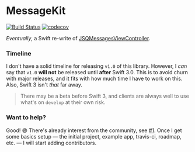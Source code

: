 # MessageKit

[![Build Status](https://travis-ci.org/MessageKit/MessageKit.svg)](https://travis-ci.org/MessageKit/MessageKit) [![codecov](https://codecov.io/gh/MessageKit/MessageKit/branch/develop/graph/badge.svg)](https://codecov.io/gh/MessageKit/MessageKit)

*Eventually*, a Swift re-write of [JSQMessagesViewController](https://github.com/jessesquires/JSQMessagesViewController).

### Timeline

I don't have a solid timeline for releasing `v1.0` of this library. However, I *can* say that `v1.0` **will not** be released until **after** Swift 3.0. This is to avoid churn with major releases, and it fits with how much time I have to work on this. Also, Swift 3 isn't *that* far away. 

> There may be a beta before Swift 3, and clients are always well to use what's on `develop` at their own risk.

### Want to help?

Good! :smile: There's already interest from the community, see [#1](https://github.com/MessageKit/MessageKit/issues/1). Once I get some basics setup — the initial project, example app, travis-ci, roadmap, etc. — I will start adding contributors.

